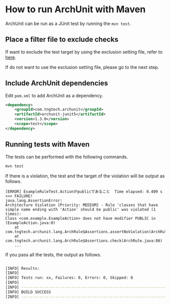 # How to run ArchUnit with Maven

ArchUnit can be run as a JUnit test by running the `mvn test`.

## Place a filter file to exclude checks

If want to exclude the test target by using the exclusion setting file, refer to [here](Ops-Rule.md#exclude-it-from-all-architecture-tests-by-including-it-in-the-exclusion-configuration-file).

If do not want to use the exclusion setting file, please go to the next step.

## Include ArchUnit dependencies

Edit `pom.xml` to add ArchUnit as a dependency.

```xml
<dependency>
    <groupId>com.tngtech.archunit</groupId>
    <artifactId>archunit-junit5</artifactId>
    <version>1.3.0</version>
    <scope>test</scope>
</dependency>
```

## Running tests with Maven

The tests can be performed with the following commands.

```sh
mvn test
```

If there is a violation, the test and the target of the violation will be output as follows.

```
[ERROR] ExampleRuleTest.Actionがpublicであること  Time elapsed: 0.409 s  <<< FAILURE!
java.lang.AssertionError: 
Architecture Violation [Priority: MEDIUM] - Rule 'classes that have simple name ending with 'Action' should be public' was violated (1 times):
Class <com.example.ExampleAction> does not have modifier PUBLIC in (ExampleAction.java:0)
	at com.tngtech.archunit.lang.ArchRule$Assertions.assertNoViolation(ArchRule.java:94)
	at com.tngtech.archunit.lang.ArchRule$Assertions.check(ArchRule.java:86)
	...
```

If you pass all the tests, the output as follows.

```sh

[INFO] Results:
[INFO]
[INFO] Tests run: xx, Failures: 0, Errors: 0, Skipped: 0
[INFO]
[INFO] ------------------------------------------------------------------------
[INFO] BUILD SUCCESS
[INFO] ------------------------------------------------------------------------
```
